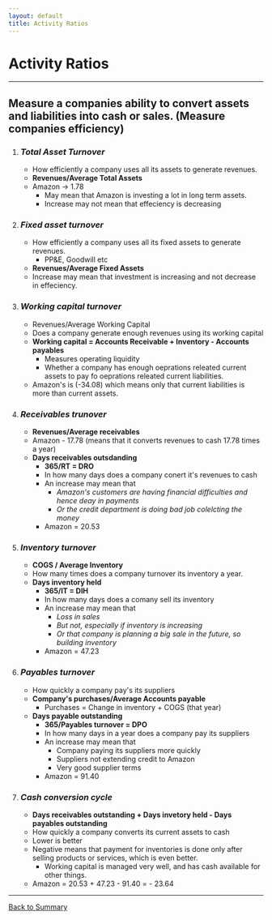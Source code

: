 ```yaml
---
layout: default
title: Activity Ratios
---
```


<h1>Activity Ratios</h1>  

---

## Measure a companies ability to convert assets and liabilities into cash or sales. (Measure companies efficiency)  

1. ### _Total Asset Turnover_  
    -  How efficiently a company uses all its assets to generate revenues.
    -  <strong>Revenues/Average Total Assets</strong>  
    -  Amazon -> 1.78  
        +  May mean that Amazon is investing a lot in long term assets.  
        +  Increase may not mean that effeciency is decreasing  
2. ### _Fixed asset turnover_  
    - How efficiently a company uses all its fixed assets to generate revenues.  
        + PP&E, Goodwill etc  
    - <strong>Revenues/Average Fixed Assets</strong>  
    - Increase may mean that investment is increasing and not decrease in effeciency. 
3. ### _Working capital turnover_    
    - Revenues/Average Working Capital  
    - Does a company generate enough revenues using its working capital  
    - <strong>Working capital = Accounts Receivable + Inventory - Accounts payables</strong>  
        + Measures operating liquidity  
        + Whether a company has enough oeprations releated current assets to pay fo oeprations releated current liabilities.   
    - Amazon's is (-34.08) which means only that current liabilities is more than current assets.
4.  ### _Receivables trunover_  
    - <strong>  Revenues/Average receivables </strong>  
    - Amazon - 17.78 (means that it converts revenues to cash 17.78 times a year)
    - <strong>Days receivables outsdanding</strong>
        +  <strong>365/RT = DRO</strong>
        +  In how many days does a company conert it's revenues to cash
        +  An increase may mean that 
            -  <em> Amazon's customers are having financial difficulties and hence deay in payments</em>
            -  <em>Or the credit department is doing bad job colelcting the money</em>
        + Amazon = 20.53
5. ### _Inventory turnover_
    - <strong>COGS / Average Inventory</strong>
    - How many times does a company turnover its inventory a year. 
    - <strong>Days inventory held</strong>
        + <strong>365/IT = DIH</strong>
        + In how many days does a comany sell its inventory
        + An increase may mean that
            - <em>Loss in sales</em>
            - <em>But not, especially if inventory is increasing</em>
            - <em>Or that company is planning a big sale in the future, so building inventory</em>
        + Amazon = 47.23
6. ###  _Payables turnover_
    - How quickly a company pay's its suppliers
    - <strong>Company's purchases/Average Accounts payable</strong>
        + Purchases = Change in inventory + COGS (that year)
    - <strong>Days payable outstanding</strong>
        + <strong>365/Payables turnover = DPO</strong>
        + In how many days in a year does a company pay its suppliers
        + An increase may mean that
            - Company paying its suppliers more quickly 
            - Suppliers not extending credit to Amazon
            - Very good supplier terms
        + Amazon = 91.40  
7. ### _Cash conversion cycle_  
    - <strong>Days receivables outstanding + Days invetory held - Days payables outstanding</strong>  
    - How quickly a company converts its current assets to cash  
    - Lower is better  
    - Negative means that payment for inventories is done only after selling products or services, which is even better. 
        + Working capital is managed very well, and has cash available for other things.  
    - Amazon = 20.53 + 47.23 - 91.40 = - 23.64  

---

<a href="/" name="#user-content-ratios">Back to Summary</a>
